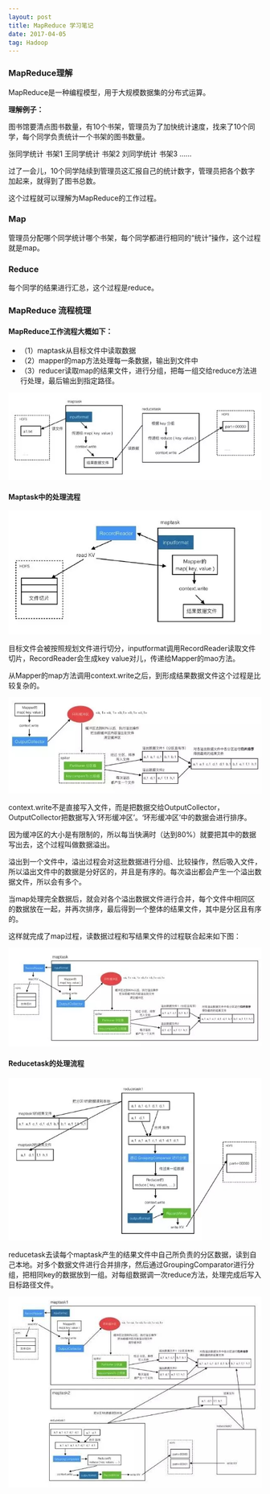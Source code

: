 ```yaml
---
layout: post
title: MapReduce 学习笔记
date: 2017-04-05
tag: Hadoop
---
```


### MapReduce理解

MapReduce是一种编程模型，用于大规模数据集的分布式运算。

**理解例子：**

图书馆要清点图书数量，有10个书架，管理员为了加快统计速度，找来了10个同学，每个同学负责统计一个书架的图书数量。

张同学统计 书架1
王同学统计 书架2
刘同学统计 书架3
……

过了一会儿，10个同学陆续到管理员这汇报自己的统计数字，管理员把各个数字加起来，就得到了图书总数。

这个过程就可以理解为MapReduce的工作过程。


### Map

管理员分配哪个同学统计哪个书架，每个同学都进行相同的“统计”操作，这个过程就是map。

### Reduce

每个同学的结果进行汇总，这个过程是reduce。

### MapReduce 流程梳理

#### MapReduce工作流程大概如下：

- （1）maptask从目标文件中读取数据
- （2）mapper的map方法处理每一条数据，输出到文件中
- （3）reducer读取map的结果文件，进行分组，把每一组交给reduce方法进行处理，最后输出到指定路径。

![](/images/hadoop/mapreduce/001.jpg)

#### Maptask中的处理流程

![](/images/hadoop/mapreduce/002.jpg)

目标文件会被按照规划文件进行切分，inputformat调用RecordReader读取文件切片，RecordReader会生成key value对儿，传递给Mapper的mao方法。

从Mapper的map方法调用context.write之后，到形成结果数据文件这个过程是比较复杂的。

![](/images/hadoop/mapreduce/003.jpg)

context.write不是直接写入文件，而是把数据交给OutputCollector，OutputCollector把数据写入‘环形缓冲区’。‘环形缓冲区’中的数据会进行排序。

因为缓冲区的大小是有限制的，所以每当快满时（达到80%）就要把其中的数据写出去，这个过程叫做数据溢出。

溢出到一个文件中，溢出过程会对这批数据进行分组、比较操作，然后吸入文件，所以溢出文件中的数据是分好区的，并且是有序的。每次溢出都会产生一个溢出数据文件，所以会有多个。

当map处理完全数据后，就会对各个溢出数据文件进行合并，每个文件中相同区的数据放在一起，并再次排序，最后得到一个整体的结果文件，其中是分区且有序的。

这样就完成了map过程，读数据过程和写结果文件的过程联合起来如下图：

![](/images/hadoop/mapreduce/004.jpg)

#### Reducetask的处理流程

![](/images/hadoop/mapreduce/005.jpg)

reducetask去读每个maptask产生的结果文件中自己所负责的分区数据，读到自己本地。对多个数据文件进行合并排序，然后通过GroupingComparator进行分组，把相同key的数据放到一组。对每组数据调一次reduce方法，处理完成后写入目标路径文件。

![](/images/hadoop/mapreduce/006.jpg)